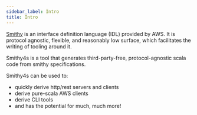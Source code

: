 ```yaml
---
sidebar_label: Intro
title: Intro
---
```


[Smithy](https://awslabs.github.io/smithy/) is an interface definition language (IDL) provided by AWS. It is protocol agnostic, flexible, and reasonably low surface, which facilitates the writing of tooling around it.

Smithy4s is a tool that generates third-party-free, protocol-agnostic scala code from smithy specifications.

Smithy4s can be used to:
* quickly derive http/rest servers and clients
* derive pure-scala AWS clients
* derive CLI tools
* and has the potential for much, much more!
